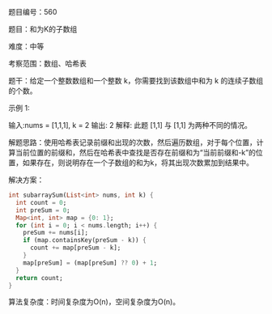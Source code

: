 题目编号：560

题目：和为K的子数组

难度：中等

考察范围：数组、哈希表

题干：给定一个整数数组和一个整数 k，你需要找到该数组中和为 k 的连续子数组的个数。

示例 1:

输入:nums = [1,1,1], k = 2
输出: 2
解释: 此题 [1,1] 与 [1,1] 为两种不同的情况。

解题思路：使用哈希表记录前缀和出现的次数，然后遍历数组，对于每个位置，计算当前位置的前缀和，然后在哈希表中查找是否存在前缀和为“当前前缀和-k”的位置，如果存在，则说明存在一个子数组的和为k，将其出现次数累加到结果中。

解决方案：

```dart
int subarraySum(List<int> nums, int k) {
  int count = 0;
  int preSum = 0;
  Map<int, int> map = {0: 1};
  for (int i = 0; i < nums.length; i++) {
    preSum += nums[i];
    if (map.containsKey(preSum - k)) {
      count += map[preSum - k];
    }
    map[preSum] = (map[preSum] ?? 0) + 1;
  }
  return count;
}
```

算法复杂度：时间复杂度为O(n)，空间复杂度为O(n)。